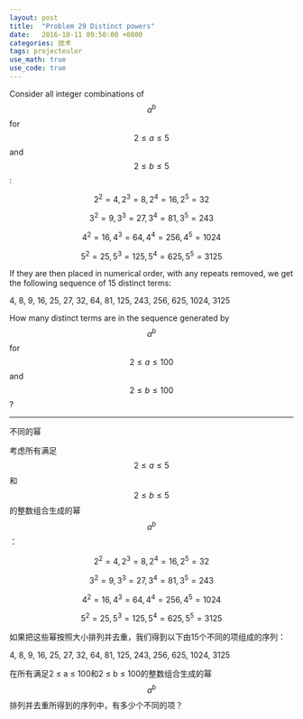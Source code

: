 ```yaml
---
layout: post
title:  "Problem 29 Distinct powers"
date:   2016-10-11 09:50:00 +0800
categories: 技术
tags: projecteulor
use_math: true
use_code: true
---
```

Consider all integer combinations of $$a^b$$ for $$2 ≤ a ≤ 5$$ and $$2 ≤ b ≤ 5$$:

$$2^2=4, 2^3=8, 2^4=16, 2^5=32$$

$$3^2=9, 3^3=27, 3^4=81, 3^5=243$$

$$4^2=16, 4^3=64, 4^4=256, 4^5=1024$$

$$5^2=25, 5^3=125, 5^4=625, 5^5=3125$$

If they are then placed in numerical order, with any repeats removed, we get the following sequence of 15 distinct terms:

4, 8, 9, 16, 25, 27, 32, 64, 81, 125, 243, 256, 625, 1024, 3125

How many distinct terms are in the sequence generated by $$a^b$$ for $$2 ≤ a ≤ 100$$ and $$2 ≤ b ≤ 100$$?

<!--more-->

*****

不同的幂

考虑所有满足 $$2 ≤ a ≤ 5$$ 和 $$2 ≤ b ≤ 5$$ 的整数组合生成的幂 $$a^b$$：

$$2^2=4, 2^3=8, 2^4=16, 2^5=32$$

$$3^2=9, 3^3=27, 3^4=81, 3^5=243$$

$$4^2=16, 4^3=64, 4^4=256, 4^5=1024$$

$$5^2=25, 5^3=125, 5^4=625, 5^5=3125$$

如果把这些幂按照大小排列并去重，我们得到以下由15个不同的项组成的序列：

4, 8, 9, 16, 25, 27, 32, 64, 81, 125, 243, 256, 625, 1024, 3125

在所有满足2 ≤ a ≤ 100和2 ≤ b ≤ 100的整数组合生成的幂$$a^b$$排列并去重所得到的序列中，有多少个不同的项？

